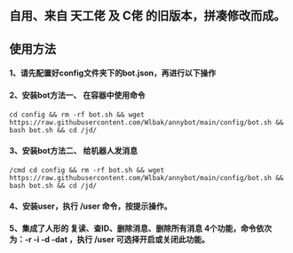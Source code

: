 ## 自用、来自 天工佬 及 C佬 的旧版本，拼凑修改而成。 

## 使用方法

#### 1、请先配置好config文件夹下的bot.json，再进行以下操作


#### 2、安装bot方法一、 在容器中使用命令
```shell
cd config && rm -rf bot.sh && wget https://raw.githubusercontent.com/Wlbak/annybot/main/config/bot.sh && bash bot.sh && cd /jd/
```
#### 3、安装bot方法二、 给机器人发消息
```text
/cmd cd config && rm -rf bot.sh && wget https://raw.githubusercontent.com/Wlbak/annybot/main/config/bot.sh && bash bot.sh && cd /jd/
```

#### 4、安装user，执行 /user 命令，按提示操作。


#### 5、集成了人形的 复读、查ID、删除消息、删除所有消息 4个功能，命令依次为：-r -i -d -dat ，执行 /user 可选择开启或关闭此功能。


